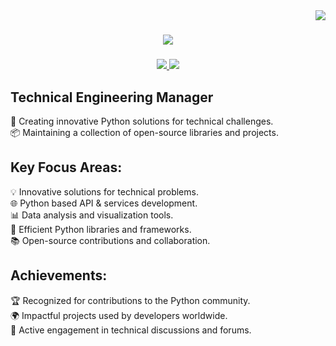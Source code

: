 <img align="right" src="https://visitor-badge.laobi.icu/badge?page_id=Geekcodeofficial.Geekcodeofficial" />

<h1 align="center">
    <img src="https://readme-typing-svg.herokuapp.com/?font=Righteous&size=35&center=true&vCenter=true&width=500&height=70&duration=4000&lines=Hi+There!+👋;+I'm+Sam!;" />
</h1>

<h3 align="center"></h3>

<div align="center"> 
  <a href="#" target="_blank">
    <img src="https://img.shields.io/badge/LinkedIn-0077B5?style=for-the-badge&logo=linkedin&logoColor=white" target="_blank" />
  </a>
  <a href="https://www.thegeekcode.co.uk/" target="_blank">
     <img src="https://img.shields.io/badge/Portfolio-FF5722?style=for-the-badge&logo=todoist&logoColor=white" target="_blank" /> <!-- sqlite, safari, google-chrome are other good icon options -->
  </a>
</div>

## Technical Engineering Manager

🚀 Creating innovative Python solutions for technical challenges.<br/>
📦 Maintaining a collection of open-source libraries and projects.<br/>


## Key Focus Areas:

💡 Innovative solutions for technical problems.<br/>
🌐 Python based API & services development.<br/>
📊 Data analysis and visualization tools.<br/>
🧰 Efficient Python libraries and frameworks.<br/>
📚 Open-source contributions and collaboration.<br/>

## Achievements:

🏆 Recognized for contributions to the Python community.<br/>
🌍 Impactful projects used by developers worldwide.<br/>
📢 Active engagement in technical discussions and forums.<br/>


<!--

--!>
